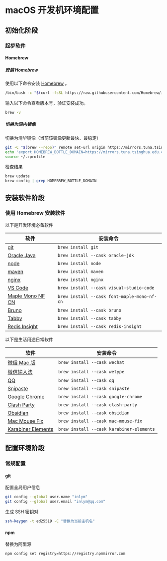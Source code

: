 # macOS 开发机环境配置

## 初始化阶段

### 起步软件

#### Homebrew

##### 安装 Homebrew

使用以下命令安装 [Homebrew](https://brew.sh/zh-cn/) 。

```bash
/bin/bash -c "$(curl -fsSL https://raw.githubusercontent.com/Homebrew/install/HEAD/install.sh)"
```

输入以下命令查看版本号，验证安装成功。

```bash
brew -v
```

##### 切换为国内镜像

切换为清华镜像（当前该镜像更新最快、最稳定）

```bash
git -C "$(brew --repo)" remote set-url origin https://mirrors.tuna.tsinghua.edu.cn/git/homebrew/brew.git
echo 'export HOMEBREW_BOTTLE_DOMAIN=https://mirrors.tuna.tsinghua.edu.cn/homebrew-bottles' >> ~/.zprofile
source ~/.zprofile
```

检查结果

```bash
brew update
brew config | grep HOMEBREW_BOTTLE_DOMAIN
```

## 安装软件阶段

### 使用 Homebrew 安装软件

以下是开发环境必备软件

| 软件                                                               | 安装命令                                    |
| ------------------------------------------------------------------ | ------------------------------------------- |
| [git](https://git-scm.com)                                         | `brew install git`                          |
| [Oracle Java](https://www.oracle.com/java/technologies/downloads/) | `brew install --cask oracle-jdk`            |
| [node](https://nodejs.org/)                                        | `brew install node`                         |
| [maven](https://maven.apache.org/)                                 | `brew install maven`                        |
| [nginx](https://nginx.org/)                                        | `brew install nginx`                        |
| [VS Code](https://code.visualstudio.com/)                          | `brew install --cask visual-studio-code`    |
| [Maple Mono NF CN](https://font.subf.dev/en/)                      | `brew install --cask font-maple-mono-nf-cn` |
| [Bruno](https://www.usebruno.com/)                                 | `brew install --cask bruno`                 |
| [Tabby](https://eugeny.github.io/tabby/)                           | `brew install --cask tabby`                 |
| [Redis Insight](https://redis.io/insight/)                         | `brew install --cask redis-insight`         |

以下是生活用途日常软件

| 软件                                                       | 安装命令                                 |
| ---------------------------------------------------------- | ---------------------------------------- |
| [微信 Mac 版](https://mac.weixin.qq.com/)                  | `brew install --cask wechat`             |
| [微信输入法](https://z.weixin.qq.com/)                     | `brew install --cask wetype`             |
| [QQ](https://im.qq.com/macqq/index.shtml)                  | `brew install --cask qq`                 |
| [Snipaste](https://www.snipaste.com/)                      | `brew install --cask snipaste`           |
| [Google Chrome](https://www.google.com/chrome/)            | `brew install --cask google-chrome`      |
| [Clash Party](https://clashparty.org/)                     | `brew install --cask clash-party`        |
| [Obsidian](https://obsidian.md/)                           | `brew install --cask obsidian`           |
| [Mac Mouse Fix](https://macmousefix.com/)                  | `brew install --cask mac-mouse-fix`      |
| [Karabiner Elements](https://karabiner-elements.pqrs.org/) | `brew install --cask karabiner-elements` |

## 配置环境阶段

### 常规配置

#### git

配置全局用户信息

```bash
git config --global user.name "inlym"
git config --global user.email "inlym@qq.com"
```

生成 SSH 密钥对

```bash
ssh-keygen -t ed25519 -C "替换为当前主机名"
```

#### npm

替换为阿里源

```bash
npm config set registry=https://registry.npmmirror.com
```
